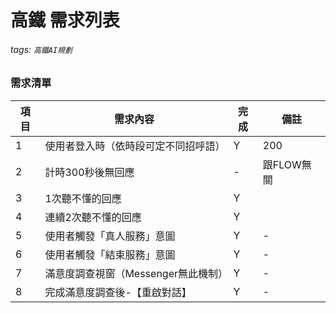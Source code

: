 # 高鐵 需求列表
###### tags: `高鐵AI規劃`

### 需求清單
  項目 | 需求內容| 完成|備註| 
  --------- | ------- |-----| --------
  1 | 使用者登入時（依時段可定不同招呼語） | Y | 200
  2 | 計時300秒後無回應  | - | 跟FLOW無關 
  3 | 1次聽不懂的回應 | Y |  
  4 | 連續2次聽不懂的回應 | Y |  
  5 | 使用者觸發「真人服務」意圖 | Y | -
  6 | 使用者觸發「結束服務」意圖 | Y | -
  7 | 滿意度調查視窗（Messenger無此機制）| Y | -
  8 | 完成滿意度調查後-【重啟對話】| Y | -
 
